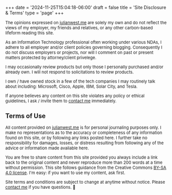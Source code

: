 +++
date = '2024-11-25T15:04:18-06:00'
draft = false
title = 'Site Disclosure & Terms'
type = 'page'
+++

<div style="font-size: 13px;">
The opinions expressed on <a href="https://julianwest.me">julianwest.me</a> are solely my own and do not reflect the views of my employer, my friends and relatives, or any other carbon-based lifeform reading this site.<br />

As an Information Technology professional often working under various NDAs, I adhere to all employer and/or client policies governing blogging. Consequently I do not discuss employers or projects, nor will I comment on past or present matters protected by attorney/client privelege. <br />

I may occasionally review products but only those I personally purchased and/or already own. I will not respond to solicitations to review products.<br />

I own / have owned stock in a few of the tech companies I may routinely talk about including: Microsoft, Cisco, Apple, IBM, Solar City, and Tesla.<br />

If anyone believes any content on this site violates any policy or ethical guidelines, I ask / invite them to <a href="mailto:%77%65%73%74%2E%6A%75%6C%69%61%6E%40%67%6D%61%69%6C%2E%63%6F%6D">contact me</a> immediately. <br />

## Terms of Use

All content provided on <a href="https://julianwest.me">julianwest.me</a> is for personal journaling purposes only. I make no representations as to the accuracy or completeness of any information found on this site, or by following any links posted here. I further take no responsibility for damages, losses, or distress resulting from following any of the advice or information made available here. </lawyerspeak-mode>  

You are free to share content from this site provided you always include a link back to the original content and never reproduce more than 200 words at a time without permission.  This site follows guidance from the Creative Commons [BY-SA 4.0 license](https://creativecommons.org/licenses/by-sa/4.0/). I'm easy: if you want to use my content, ask first.  

Site terms and conditions are subject to change at anytime without notice. Please <a href="mailto:%77%65%73%74%2E%6A%75%6C%69%61%6E%40%67%6D%61%69%6C%2E%63%6F%6D">contact me</a> if you have questions. 🙂
</div>